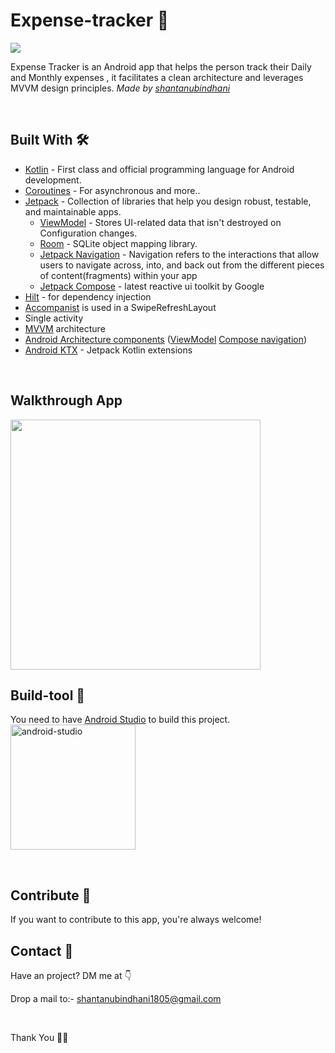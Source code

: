# Expense-tracker 🧿
![](https://img.shields.io/badge/Expense-tracker-Android-green)

Expense Tracker is an Android app that helps the person track their Daily and Monthly expenses , it facilitates a clean architecture and leverages MVVM design principles. *Made by [shantanubindhani](https://github.com/shantanubindhani)*

<br />

<!-- ## Preview 🌞
Add entries | Check Insights | Make Right Decisions | Choose Currency | Set Currency 
--- | --- | --- |--- |--- 
![](https://github.com/shantanubindhani/Expense-tracker/blob/main/screenshots/Screenshot_20230129-101943_Expense-tracker.jpg) | ![](https://github.com/shantanubindhani/Expense-tracker/blob/main/screenshots/Screenshot_20230129-101955_Expense-tracker.jpg) | ![](https://github.com/shantanubindhani/Expense-tracker/blob/main/screenshots/Screenshot_20230129-102006_Expense-tracker.jpg) | ![](https://github.com/shantanubindhani/Expense-tracker/blob/main/screenshots/Screenshot_20230129-102019_Expense-tracker.jpg) | ![](https://github.com/shantanubindhani/Expense-tracker/blob/main/screenshots/Screenshot_20230129-102030_Expense-tracker.jpg)
Home Screen | Choose Transaction Type | Add Transaction | Enter Amount | After Entry
![](https://github.com/shantanubindhani/Expense-tracker/blob/main/screenshots/Screenshot_20230129-102041_Expense-tracker.jpg) | ![](https://github.com/shantanubindhani/Expense-tracker/blob/main/screenshots/Screenshot_20230129-102050_Expense-tracker.jpg) | ![](https://github.com/shantanubindhani/Expense-tracker/blob/main/screenshots/Screenshot_20230129-102100_Expense-tracker.jpg) | ![](https://github.com/shantanubindhani/Expense-tracker/blob/main/screenshots/Screenshot_20230129-102124_Expense-tracker.jpg) | ![](https://github.com/shantanubindhani/Expense-tracker/blob/main/screenshots/Screenshot_20230129-102148_Expense-tracker.jpg)
Insights Screen | Accounts Screen | Settings Screen | Set Limit | Set Limit 2
![](https://github.com/shantanubindhani/Expense-tracker/blob/main/screenshots/Screenshot_20230129-102158_Expense-tracker.jpg) | ![](https://github.com/shantanubindhani/Expense-tracker/blob/main/screenshots/Screenshot_20230129-102208_Expense-tracker.jpg) | ![](https://github.com/shantanubindhani/Expense-tracker/blob/main/screenshots/Screenshot_20230129-102218_Expense-tracker.jpg) | ![](https://github.com/shantanubindhani/Expense-tracker/blob/main/screenshots/Screenshot_20230129-102223_Expense-tracker.jpg) | ![](https://github.com/shantanubindhani/Expense-tracker/blob/main/screenshots/Screenshot_20230129-102229_Expense-tracker.jpg)
Individual Account Screen |
![](https://github.com/shantanubindhani/Expense-tracker/blob/main/screenshots/Screenshot_20230129-102315_Expense-tracker.jpg) -->

## Built With 🛠
- [Kotlin](https://kotlinlang.org/) - First class and official programming language for Android development.
- [Coroutines](https://kotlinlang.org/docs/reference/coroutines-overview.html) - For asynchronous and more..
- [Jetpack](https://developer.android.com/topic/libraries/architecture) - Collection of libraries that help you design robust, testable, and maintainable apps.
  - [ViewModel](https://developer.android.com/topic/libraries/architecture/viewmodel) - Stores UI-related data that isn't destroyed on Configuration changes.
  - [Room](https://developer.android.com/topic/libraries/architecture/room) - SQLite object mapping library.
  - [Jetpack Navigation](https://developer.android.com/guide/navigation) - Navigation refers to the interactions that allow users to navigate across, into, and back out from the different pieces of content(fragments) within your app
  - [Jetpack Compose](https://developer.android.com/jetpack/compose) - latest reactive ui toolkit by Google
- [Hilt](https://developer.android.com/training/dependency-injection/hilt-android) - for dependency injection
- [Accompanist](https://github.com/google/accompanist) is used in a SwipeRefreshLayout
- Single activity
- [MVVM](https://en.wikipedia.org/wiki/Model%E2%80%93view%E2%80%93viewmodel) architecture
- [Android Architecture components](https://developer.android.com/topic/libraries/architecture) ([ViewModel](https://developer.android.com/topic/libraries/architecture/viewmodel) [Compose navigation](https://developer.android.com/jetpack/compose/navigation))
- [Android KTX](https://developer.android.com/kotlin/ktx) - Jetpack Kotlin extensions


<br />

## Walkthrough App
<img src="https://github.com/shantanubindhani/Expense-tracker/blob/main/screenshots/Expense-tracker.gif" height="400">

## Build-tool 🧰
You need to have [Android Studio](https://developer.android.com/studio/preview) to build this project.
<br>
<img src="https://github.com/shantanubindhani/MVVMNews/blob/main/screenshots/android.png" height="200" alt="android-studio"/>

<br>

## Contribute 🤝
If you want to contribute to this app, you're always welcome!

## Contact 📩
Have an project? DM me at 👇

Drop a mail to:- shantanubindhani1805@gmail.com

<br>

Thank You 🙏👏


    
